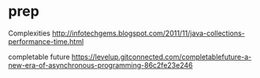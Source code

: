 # prep

Complexities
http://infotechgems.blogspot.com/2011/11/java-collections-performance-time.html

completable future
https://levelup.gitconnected.com/completablefuture-a-new-era-of-asynchronous-programming-86c2fe23e246
